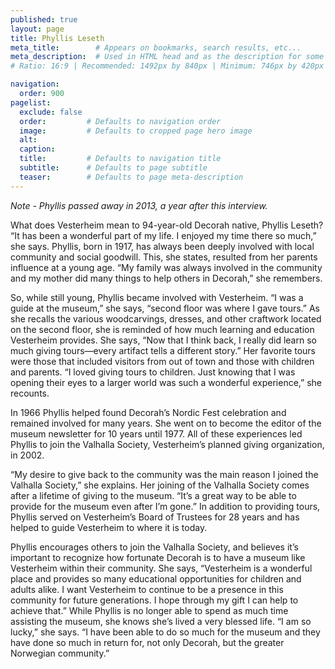```yaml
---
published: true
layout: page
title: Phyllis Leseth
meta_title:        # Appears on bookmarks, search results, etc...
meta_description:  # Used in HTML head and as the description for some search engines
# Ratio: 16:9 | Recommended: 1492px by 840px | Minimum: 746px by 420px

navigation:
  order: 900
pagelist:
  exclude: false
  order:         # Defaults to navigation order  
  image:         # Defaults to cropped page hero image
  alt:
  caption:
  title:         # Defaults to navigation title
  subtitle:      # Defaults to page subtitle
  teaser:        # Defaults to page meta-description
---
```

_Note - Phyllis passed away in 2013, a year after this interview._

What does Vesterheim mean to 94-year-old Decorah native, Phyllis Leseth? “It has been a wonderful part of my life. I enjoyed my time there so much,” she says. Phyllis, born in 1917, has always been deeply involved with local community and social goodwill. This, she states, resulted from her parents influence at a young age. “My family was always involved in the community and my mother did many things to help others in Decorah,” she remembers. 

So, while still young, Phyllis became involved with Vesterheim. “I was a guide at the museum,” she says, “second floor was where I gave tours.” As she recalls the various woodcarvings, dresses, and other craftwork located on the second floor, she is reminded of how much learning and education Vesterheim provides. She says, “Now that I think back, I really did learn so much giving tours—every artifact tells a different story.” Her favorite tours were those that included visitors from out of town and those with children and parents. “I loved giving tours to children. Just knowing that I was opening their eyes to a larger world was such a wonderful experience,” she recounts.

In 1966 Phyllis helped found Decorah’s Nordic Fest celebration and remained involved for many years. She went on to become the editor of the museum newsletter for 10 years until 1977.  All of these experiences led Phyllis to join the Valhalla Society, Vesterheim’s planned giving organization, in 2002.

“My desire to give back to the community was the main reason I joined the Valhalla Society,” she explains. Her joining of the Valhalla Society comes after a lifetime of giving to the museum. “It’s a great way to be able to provide for the museum even after I’m gone.” In addition to providing tours, Phyllis served on Vesterheim’s Board of Trustees for 28 years and has helped to guide Vesterheim to where it is today.

Phyllis encourages others to join the Valhalla Society, and believes it’s important to recognize how fortunate Decorah is to have a museum like Vesterheim within their community. She says, “Vesterheim is a wonderful place and provides so many educational opportunities for children and adults alike. I want Vesterheim to continue to be a presence in this community for future generations. I hope through my gift I can help to achieve that.” While Phyllis is no longer able to spend as much time assisting the museum, she knows she’s lived a very blessed life. “I am so lucky,” she says. “I have been able to do so much for the museum and they have done so much in return for, not only Decorah, but the greater Norwegian community.”